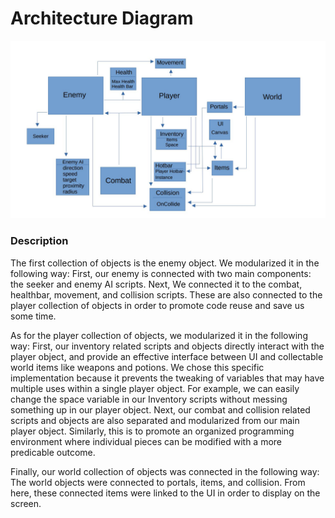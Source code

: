 <h1>Architecture Diagram</h1>
<img src="imgs/arch.JPG">
<h3>Description</h3>
The first collection of objects is the enemy object. We modularized it in the following way:
First, our enemy is connected with two main components: the seeker and enemy AI scripts.
Next, We connected it to the combat, healthbar, movement, and collision scripts.
These are also connected to the player collection of objects in order to promote
code reuse and save us some time.

As for the player collection of objects, we modularized it in the following way: 
First, our inventory related scripts and objects directly interact with the player object, and provide an effective interface 
between UI and collectable world items like weapons and potions. We chose this specific implementation because it prevents 
the tweaking of variables that may have multiple uses within a single player object. For example, we can easily change the space 
variable in our Inventory scripts without messing something up in our player object.
Next, our combat and collision related scripts and objects are also separated and modularized from our main player object. 
Similarly, this is to promote an organized programming environment where individual pieces can be modified with a more predicable outcome.

Finally, our world collection of objects was connected in the following way:
The world objects were connected to portals, items, and collision. From here, these
connected items were linked to the UI in order to display on the screen. 